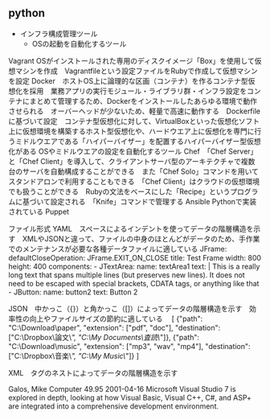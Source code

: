 ## python

* インフラ構成管理ツール
  * OSの起動を自動化するツール

Vagrant OSがインストールされた専用のディスクイメージ「Box」を使用して仮想マシンを作成　Vagrantfileという設定ファイルをRubyで作成して仮想マシンを設定
Docker　ホストOS上に論理的な区画（コンテナ）を作るコンテナ型仮想化を採用　業務アプリの実行モジュール・ライブラリ群・インフラ設定をコンテナにまとめて管理するため、Dockerをインストールしたあらゆる環境で動作させられる　オーバーヘッドが少ないため、軽量で高速に動作する　Dockerfileに基づいて設定　コンテナ型仮想化に対して、VirtualBoxといった仮想化ソフト上に仮想環境を構築するホスト型仮想化や、ハードウエア上に仮想化を専門に行うミドルウエアである「ハイパーバイザー」を配置するハイパーバイザー型仮想化がある
OSやミドルウエアの設定を自動化するツール
Chef　「Chef Server」と「Chef Client」を導入して、クライアントサーバ型のアーキテクチャで複数台のサーバを自動構成することができる　また「Chef Solo」コマンドを用いてスタンドアロンで利用することもできる　「Chef Client」はクラウドの仮想環境でも扱うことができる　Rubyの文法をベースにした「Recipe」というプログラムに基づいて設定される　「Knife」コマンドで管理する
Ansible Pythonで実装されている
Puppet

ファイル形式
YAML　スペースによるインデントを使ってデータの階層構造を示す　XMLやJSONと違って、ファイルの中身のほとんどがデータのため、手作業でのメンテナンスが必要な各種データファイルに適している
JFrame:
    defaultCloseOperation: JFrame.EXIT_ON_CLOSE
    title: Test Frame
    width: 800
    height: 400
    components:
        - JTextArea:
             name: textArea1
             text: |
               This is a really long text
               that spans multiple lines (but preserves new lines).
               It does not need to be escaped with special brackets,
               CDATA tags, or anything like that
        - JButton:
             name: button2
             text: Button 2


JSON　中かっこ（{}）と角かっこ（[]）によってデータの階層構造を示す　効率性の向上やファイルサイズの節約に適している　
[
  {"path": "C:\\Download\\paper",
   "extension": ["pdf", "doc"],
   "destination": ["C:\\Dropbox\\論文\\*", "C:\\My Documents\\査読\\*"]},
  {"path": "C:\\Download\\music",
   "extension": ["mp3", "wav", "mp4"],
   "destination": ["C:\\Dropbox\\音楽\\*", "C:\\My Music\\*"]}
]

XML　タグのネストによってデータの階層構造を示す
<?xml version="1.0"?>
<catalog>
   <book id="bk112">
      <author>Galos, Mike</author>
      <title>Visual Studio 7: A Comprehensive Guide</title>
      <genre>Computer</genre>
      <price>49.95</price>
      <publish_date>2001-04-16</publish_date>
      <description>Microsoft Visual Studio 7 is explored in depth,
      looking at how Visual Basic, Visual C++, C#, and ASP+ are 
      integrated into a comprehensive development 
      environment.</description>
   </book>
</catalog>
